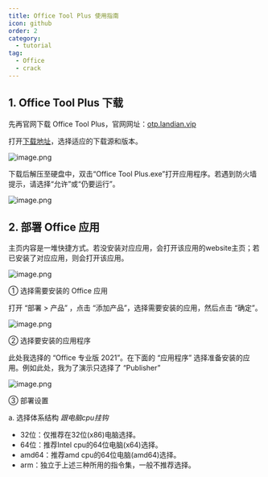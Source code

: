 ```yaml
---
title: Office Tool Plus 使用指南
icon: github
order: 2
category:
  - tutorial
tag:
  - Office
  - crack
---
```


## 1. Office Tool Plus 下载

先再官网下载 Office Tool Plus，官网网址：[otp.landian.vip](https://otp.landian.vip/zh-cn/)

打开[下载地址](https://otp.landian.vip/zh-cn/download.html)，选择适应的下载源和版本。

![image.png](https://cdn.jsdelivr.net/gh/shenbourne/Image-Hosting-Service@main/blog/202402160244851.png)

下载后解压至硬盘中，双击“Office Tool Plus.exe”打开应用程序。若遇到防火墙提示，请选择“允许”或“仍要运行”。

![image.png](https://cdn.jsdelivr.net/gh/shenbourne/Image-Hosting-Service@main/blog/202402160248614.png)

## 2. 部署 Office 应用

主页内容是一堆快捷方式。若没安装对应应用，会打开该应用的website主页；若已安装了对应应用，则会打开该应用。

![image.png](https://cdn.jsdelivr.net/gh/shenbourne/Image-Hosting-Service@main/blog/202402160255173.png)

① 选择需要安装的 Office 应用

打开 “部署 > 产品” ，点击 “添加产品”，选择需要安装的应用，然后点击 “确定”。

![image.png](https://cdn.jsdelivr.net/gh/shenbourne/Image-Hosting-Service@main/blog/202402160257311.png)

② 选择要安装的应用程序

此处我选择的 “Office 专业版 2021”。在下面的 “应用程序” 选择准备安装的应用。例如此处，我为了演示只选择了 “Publisher”

![image.png](https://cdn.jsdelivr.net/gh/shenbourne/Image-Hosting-Service@main/blog/202402160306724.png)

③ 部署设置

a. 选择体系结构 *跟电脑cpu挂钩*

- 32位：仅推荐在32位(x86)电脑选择。
- 64位：推荐Intel cpu的64位电脑(x64)选择。
- amd64：推荐amd cpu的64位电脑(amd64)选择。
- arm：独立于上述三种所用的指令集，一般不推荐选择。






